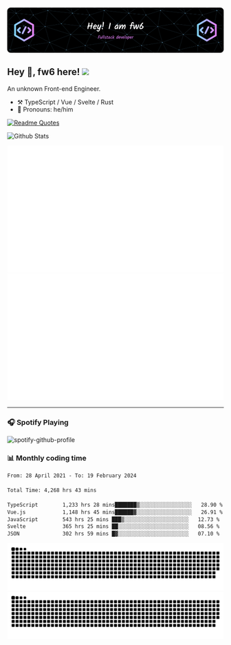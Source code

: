 ![Header](github-header-image.png)

## Hey 👋, fw6 here! <img src="https://github.githubassets.com/images/mona-whisper.gif" height="24" />


An unknown Front-end Engineer.

-   :hammer_and_pick: TypeScript / Vue / Svelte / Rust
-   :man: Pronouns: he/him


[![Readme Quotes](https://quotes-github-readme.vercel.app/api?type=horizontal&theme=algolia)](https://github.com/piyushsuthar/github-readme-quotes)



![Github Stats](https://github-readme-stats.vercel.app/api?username=fw6&bg_color=30,e96443,904e95&title_color=fff&text_color=fff)

![](https://raw.githubusercontent.com/fw6/github-stats-transparent/output/generated/overview.svg)
![](https://raw.githubusercontent.com/fw6/github-stats-transparent/output/generated/languages.svg)


---

### 🎧 Spotify Playing

<!-- ![spotify-github-profile](/img/default.svg) -->

![spotify-github-profile](https://spotify-github-profile.vercel.app/api/view.svg?uid=r6wn4hdvypv0lkzyrj0e0pjct&cover_image=true&theme=default&show_offline=true&background_color=9a10ad&interchange=true&bar_color_cover=true)



### :bar_chart: Monthly coding time 

<!--START_SECTION:waka-->

```txt
From: 28 April 2021 - To: 19 February 2024

Total Time: 4,268 hrs 43 mins

TypeScript        1,233 hrs 28 mins███████▒░░░░░░░░░░░░░░░░░   28.90 %
Vue.js            1,148 hrs 45 mins██████▓░░░░░░░░░░░░░░░░░░   26.91 %
JavaScript        543 hrs 25 mins ███▒░░░░░░░░░░░░░░░░░░░░░   12.73 %
Svelte            365 hrs 25 mins ██░░░░░░░░░░░░░░░░░░░░░░░   08.56 %
JSON              302 hrs 59 mins █▓░░░░░░░░░░░░░░░░░░░░░░░   07.10 %
```

<!--END_SECTION:waka-->




![github contribution grid snake animation](https://raw.githubusercontent.com/platane/platane/output/github-contribution-grid-snake-dark.svg#gh-dark-mode-only)![github contribution grid snake animation](https://raw.githubusercontent.com/platane/platane/output/github-contribution-grid-snake.svg#gh-light-mode-only)
